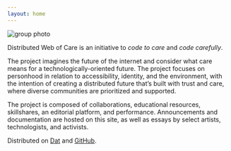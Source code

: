 ```yaml
---
layout: home
---
```

![group photo](static/images/og.jpg)


Distributed Web of Care is an initiative to *code to care* and *code carefully*. 

The project imagines the future of the internet and consider what care means for a technologically-oriented future. The project focuses on personhood in relation to accessibility, identity, and the environment, with the intention of creating a distributed future that’s built with trust and care, where diverse communities are prioritized and supported.

The project is composed of collaborations, educational resources, skillshares, an editorial platform, and performance. Announcements and documentation are hosted on this site, as well as essays by select artists, technologists, and activists. 

Distributed on [Dat](dat://distributedweb.care/) and [GitHub](https://github.com/tchoi8/distributedwebofcare).
